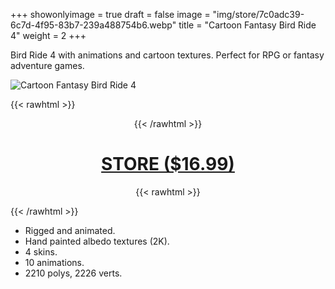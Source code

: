 +++
showonlyimage = true
draft = false
image = "img/store/7c0adc39-6c7d-4f95-83b7-239a488754b6.webp"
title = "Cartoon Fantasy Bird Ride 4"
weight = 2
+++

Bird Ride 4 with animations and cartoon textures. Perfect for RPG or fantasy adventure games.
<!--more-->

![Cartoon Fantasy Bird Ride 4](/img/store/7c0adc39-6c7d-4f95-83b7-239a488754b6.webp)

{{< rawhtml >}}<center>{{< /rawhtml >}}
# [STORE ($16.99)](https://assetstore.unity.com/packages/3d/characters/animals/birds/cartoon-fantasy-bird-ride-4-258214)
{{< rawhtml >}}</center>{{< /rawhtml >}}

* Rigged and animated.
* Hand painted albedo textures (2K).
* 4 skins.
* 10 animations.
* 2210 polys, 2226 verts.
